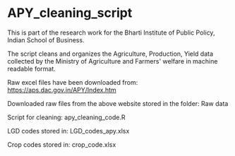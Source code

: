 # APY_cleaning_script

This is part of the research work for the Bharti Institute of Public Policy, Indian School of Business.

The script cleans and organizes the Agriculture, Production, Yield data collected by the Ministry of Agriculture and Farmers' welfare in machine readable format. 

Raw excel files have been downloaded from: https://aps.dac.gov.in/APY/Index.htm

Downloaded raw files from the above website stored in the folder: Raw data

Script for cleaning: apy_cleaning_code.R

LGD codes stored in: LGD_codes_apy.xlsx

Crop codes stored in: crop_code.xlsx

